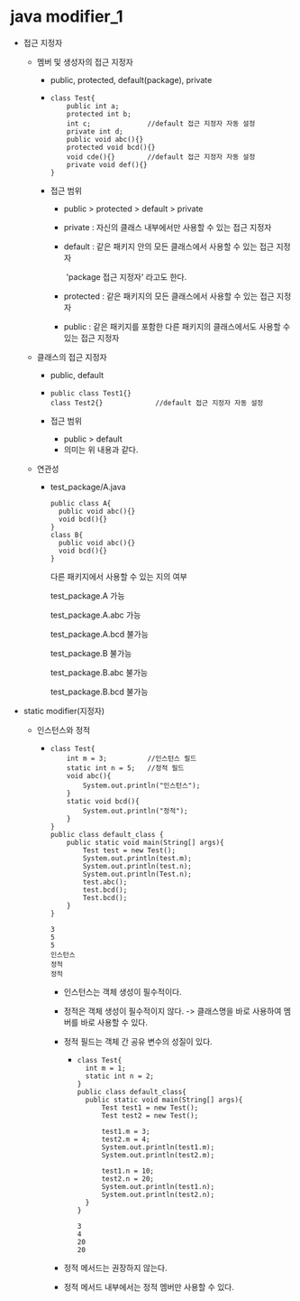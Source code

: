 

# java modifier_1

- 접근 지정자

  - 멤버 및 생성자의 접근 지정자

    - public, protected, default(package), private

    - ```
      class Test{
          public int a;
          protected int b;
          int c;              //default 접근 지정자 자동 설정
          private int d;
          public void abc(){}
          protected void bcd(){}
          void cde(){}        //default 접근 지정자 자동 설정
          private void def(){}
      }
      ```

    - 접근 범위

      - public > protected > default > private

      - private : 자신의 클래스 내부에서만 사용할 수 있는 접근 지정자

      - default : 같은 패키지 안의 모든 클래스에서 사용할 수 있는 접근 지정자

        ​				'package 접근 지정자' 라고도 한다.

      - protected : 같은 패키지의 모든 클래스에서 사용할 수 있는 접근 지정자

      - public : 같은 패키지를 포함한 다른 패키지의 클래스에서도 사용할 수 있는 접근 지정자

  - 클래스의 접근 지정자

    - public, default

    - ```
      public class Test1{}
      class Test2{}				//default 접근 지정자 자동 설정
      ```

    - 접근 범위

      - public > default
      - 의미는 위 내용과 같다.

  - 연관성

    - test_package/A.java

      ```
      public class A{
      	public void abc(){}
      	void bcd(){}
      }
      class B{
      	public void abc(){}
      	void bcd(){}
      }
      ```

      다른 패키지에서 사용할 수 있는 지의 여부

      test_package.A					가능

      test_package.A.abc			 가능

      test_package.A.bcd			 불가능

      test_package.B					 불가능

      test_package.B.abc			 불가능

      test_package.B.bcd			 불가능

- static modifier(지정자)

  - 인스턴스와 정적

    - ```
      class Test{
          int m = 3;          //인스턴스 필드
          static int n = 5;   //정적 필드
          void abc(){
              System.out.println("인스턴스");
          }
          static void bcd(){
              System.out.println("정적");
          }
      }
      public class default_class {
          public static void main(String[] args){
              Test test = new Test();
              System.out.println(test.m);
              System.out.println(test.n);
              System.out.println(Test.n);
              test.abc();
              test.bcd();
              Test.bcd();
          }
      }
      ```

      ```
      3
      5
      5
      인스턴스
      정적
      정적
      ```

      - 인스턴스는 객체 생성이 필수적이다.

      - 정적은 객체 생성이 필수적이지 않다. -> 클래스명을 바로 사용하여 멤버를 바로 사용할 수 있다.

      - 정적 필드는 객체 간 공유 변수의 성질이 있다.

        - ```
          class Test{
          	int m = 1;
          	static int n = 2;
          }
          public class default_class{
          	public static void main(String[] args){
          		Test test1 = new Test();
          		Test test2 = new Test();
          		
          		test1.m = 3;
          		test2.m = 4;
          		System.out.println(test1.m);
          		System.out.println(test2.m);
          		
          		test1.n = 10;
          		test2.n = 20;
          		System.out.println(test1.n);
          		System.out.println(test2.n);	
          	}
          }
          ```

          ```
          3
          4
          20
          20
          ```

      - 정적 메서드는 권장하지 않는다.

      - 정적 메서드 내부에서는 정적 멤버만 사용할 수 있다.